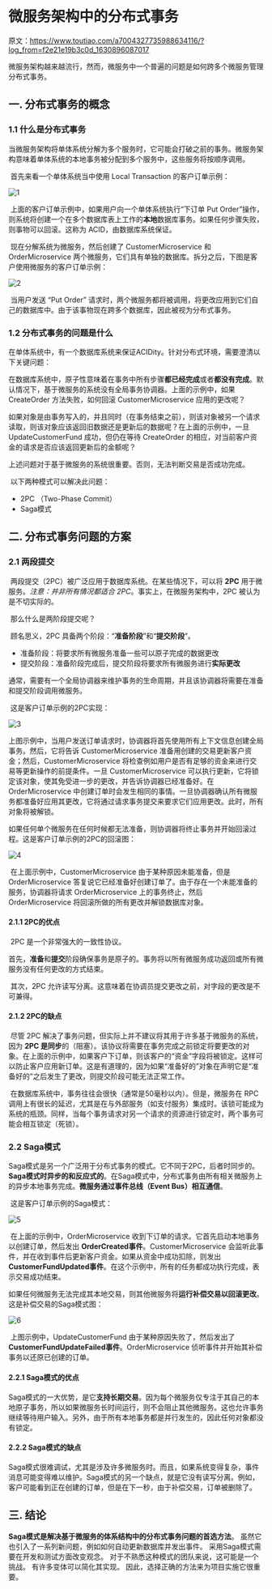 # 微服务架构中的分布式事务

原文：https://www.toutiao.com/a7004327735988634116/?log_from=f2e21e19b3c0d_1630896087017



​        微服务架构越来越流行，然而，微服务中一个普遍的问题是如何跨多个微服务管理分布式事务。



## 一. 分布式事务的概念

### 1.1 什么是分布式事务

​        当微服务架构将单体系统分解为多个服务时，它可能会打破之前的事务。微服务架构意味着单体系统的本地事务被分配到多个服务中，这些服务将按顺序调用。

​        首先来看一个单体系统当中使用 Local Transaction 的客户订单示例：

![1](./images/2PC_Saga/1.jpg)

​        上面的客户订单示例中，如果用户向一个单体系统执行“下订单 Put Order”操作，则系统将创建一个在多个数据库表上工作的**本地**数据库事务。如果任何步骤失败，则事物可以回滚。这称为 ACID，由数据库系统保证。

​        现在分解系统为微服务，然后创建了 CustomerMicroservice 和 OrderMicroservice 两个微服务，它们具有单独的数据库。拆分之后，下图是客户使用微服务的客户订单示例：

![2](./images/2PC_Saga/2.png)

​        当用户发送 “Put Order” 请求时，两个微服务都将被调用，将更改应用到它们自己的数据库中。由于该事物现在跨多个数据库，因此被视为分布式事务。

### 1.2 分布式事务的问题是什么

​        在单体系统中，有一个数据库系统来保证ACIDity。针对分布式环境，需要澄清以下关键问题：

​        在数据库系统中，原子性意味着在事务中所有步骤**都已经完成**或者**都没有完成**。默认情况下，基于微服务的系统没有全局事务协调器。上面的示例中，如果 CreateOrder 方法失败，如何回滚 CustomerMicroservice 应用的更改呢？

​        如果对象是由事务写入的，并且同时（在事务结束之前），则该对象被另一个请求读取，则该对象应该返回旧数据还是更新后的数据呢？在上面的示例中，一旦 UpdateCustomerFund 成功，但仍在等待 CreateOrder 的相应，对当前客户资金的请求是否应该返回更新后的金额呢？

​        上述问题对于基于微服务的系统很重要。否则，无法判断交易是否成功完成。

​        以下两种模式可以解决此问题：

* 2PC （Two-Phase Commit）
* Saga模式

## 二. 分布式事务问题的方案

### 2.1 两段提交

​        两段提交（2PC）被广泛应用于数据库系统。在某些情况下，可以将 **2PC** 用于微服务。*注意：并非所有情况都适合 2PC*。事实上，在微服务架构中，2PC 被认为是不切实际的。

​        那么什么是两阶段提交呢？

​        顾名思义，2PC 具备两个阶段：“**准备阶段**”和“**提交阶段**”。

* 准备阶段：将要求所有微服务准备一些可以原子完成的数据更改
* 提交阶段：准备阶段完成后，提交阶段将要求所有微服务进行**实际更改**

​        通常，需要有一个全局协调器来维护事务的生命周期，并且该协调器将需要在准备和提交阶段调用微服务。

​        这是客户订单示例的2PC实现：

![3](./images/2PC_Saga/3.jpg)

​        上图示例中，当用户发送订单请求时，协调器将首先使用所有上下文信息创建全局事务。然后，它将告诉 CustomerMicroservice 准备用创建的交易更新客户资金；然后，CustomerMicroservice 将检查例如用户是否有足够的资金来进行交易等更新操作的前提条件。一旦 CustomerMicroservice 可以执行更新，它将锁定该对象，使其免受进一步的更改，并告诉协调器已经准备好。在 OrderMicroservice 中创建订单时会发生相同的事情。一旦协调器确认所有微服务都准备好应用其更改，它将通过请求事务提交来要求它们应用更改。此时，所有对象将被解锁。

​        如果任何单个微服务在任何时候都无法准备，则协调器将终止事务并开始回滚过程。这是客户订单示例的2PC的回滚图：

![4](./images/2PC_Saga/4.png)

​        在上面示例中，CustomerMicroservice 由于某种原因未能准备，但是 OrderMicroservice 答复说它已经准备好创建订单了。由于存在一个未能准备的服务，协调器将请求 OrderMicroservice 上的事务终止，然后 OrderMicroservice 将回滚所做的所有更改并解锁数据库对象。

#### 2.1.1 2PC的优点

​        2PC 是一个非常强大的一致性协议。

​        首先，**准备**和**提交**阶段确保事务是原子的。事务将以所有微服务成功返回或所有微服务没有任何更改的方式结束。

​        其次，2PC 允许读写分离。这意味着在协调员提交更改之前，对字段的更改是不可兼得。

#### 2.1.2 2PC的缺点

​        尽管 2PC 解决了事务问题，但实际上并不建议将其用于许多基于微服务的系统，因为 **2PC 是同步**的（阻塞）。该协议将需要在事务完成之前锁定将要更改的对象。在上面的示例中，如果客户下订单，则该客户的“资金”字段将被锁定。这样可以防止客户应用新订单。这是有道理的，因为如果“准备好的”对象在声明它是“准备好的”之后发生了更改，则提交阶段可能无法正常工作。

​        在数据库系统中，事务往往会很快（通常是50毫秒以内）。但是，微服务在 RPC 调用上有很长的延迟，尤其是在与外部服务（如支付服务）集成时。该锁可能成为系统的瓶颈。同样，当每个事务请求对另一个请求的资源进行锁定时，两个事务可能会相互锁定（死锁）。

### 2.2 Saga模式

​        Saga模式是另一个广泛用于分布式事务的模式。它不同于2PC，后者时同步的。**Saga模式时异步的和反应式的**。在Saga模式中，分布式事务由所有相关微服务上的异步本地事务完成。**微服务通过事件总线（Event Bus）相互通信**。

​        这是客户订单示例的Saga模式：

![5](./images/2PC_Saga/5.jpg)

​        在上面的示例中，OrderMicroservice 收到下订单的请求。它首先启动本地事务以创建订单，然后发出 **OrderCreated事件**。CustomerMicroservice 会监听此事件，并在收到事件后更新客户资金。如果从资金中成功扣除，则发出 **CustomerFundUpdated事件**。在这个示例中，所有的任务都成功执行完成，表示交易成功结束。

​        如果任何微服务无法完成其本地交易，则其他微服务将**运行补偿交易以回滚更改**。这是补偿交易的Saga模式图：

![6](./images/2PC_Saga/6.png)

​        上图示例中，UpdateCustomerFund 由于某种原因失败了，然后发出了 **CustomerFundUpdateFailed事件**。OrderMicroservice 侦听事件并开始其补偿事务以还原已创建的订单。

#### 2.2.1 Saga模式的优点 

​        Saga模式的一大优势，是它**支持长期交易**。因为每个微服务仅专注于其自己的本地原子事务，所以如果微服务长时间运行，则不会阻止其他微服务。这也允许事务继续等待用户输入。另外，由于所有本地事务都是并行发生的，因此任何对象都没有锁定。

#### 2.2.2 Saga模式的缺点

​        Saga模式很难调试，尤其是涉及许多微服务时。而且，如果系统变得复杂，事件消息可能变得难以维护。Saga模式的另一个缺点，就是它没有读写分离。例如，客户可能看到正在创建的订单，但是在下一秒，由于补偿交易，订单被删除了。

## 三. 结论

​        **Saga模式是解决基于微服务的体系结构中的分布式事务问题的首选方法**。 虽然它也引入了一系列新问题，例如如何自动更新数据库并发出事件。 采用Saga模式需要在开发和测试方面改变观念。 对于不熟悉这种模式的团队来说，这可能是一个挑战。 有许多变体可以简化其实现。 因此，选择正确的方法来为项目实施它很重要。